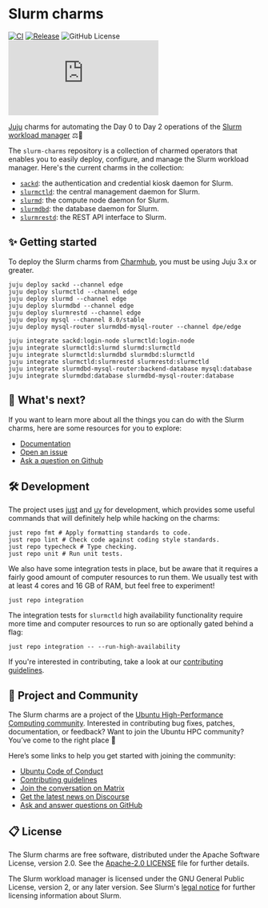 # Slurm charms

[![CI](https://github.com/charmed-hpc/slurm-charms/actions/workflows/ci.yaml/badge.svg)](https://github.com/charmed-hpc/slurm-charms/actions/workflows/ci.yaml/badge.svg)
[![Release](https://github.com/charmed-hpc/slurm-charms/actions/workflows/release.yaml/badge.svg)](https://github.com/charmed-hpc/slurm-charms/actions/workflows/release.yaml/badge.svg)
![GitHub License](https://img.shields.io/github/license/charmed-hpc/slurm-charms)
[![Matrix](https://img.shields.io/matrix/ubuntu-hpc%3Amatrix.org?logo=matrix&label=ubuntu-hpc)](https://matrix.to/#/#hpc:ubuntu.com)

[Juju](https://juju.is) charms for automating the Day 0 to Day 2 operations of the [Slurm workload manager](https://slurm.schedmd.com/overview.html) ⚖️🐧

The `slurm-charms` repository is a collection of charmed operators that enables you to easily deploy, configure, and manage the Slurm workload manager.
Here's the current charms in the collection:

* [`sackd`](./charms/sackd/): the authentication and credential kiosk daemon for Slurm.
* [`slurmctld`](./charms/slurmctld/): the central management daemon for Slurm.
* [`slurmd`](./charms/slurmd): the compute node daemon for Slurm.
* [`slurmdbd`](./charms/slurmdbd): the database daemon for Slurm.
* [`slurmrestd`](./charms/slurmrestd/): the REST API interface to Slurm.

## ✨ Getting started

To deploy the Slurm charms from [Charmhub](https://charmhub.io), you must be using Juju 3.x or greater.

```shell
juju deploy sackd --channel edge
juju deploy slurmctld --channel edge
juju deploy slurmd --channel edge
juju deploy slurmdbd --channel edge
juju deploy slurmrestd --channel edge
juju deploy mysql --channel 8.0/stable
juju deploy mysql-router slurmdbd-mysql-router --channel dpe/edge

juju integrate sackd:login-node slurmctld:login-node
juju integrate slurmctld:slurmd slurmd:slurmctld
juju integrate slurmctld:slurmdbd slurmdbd:slurmctld
juju integrate slurmctld:slurmrestd slurmrestd:slurmctld
juju integrate slurmdbd-mysql-router:backend-database mysql:database
juju integrate slurmdbd:database slurmdbd-mysql-router:database
```

## 🤔 What's next?

If you want to learn more about all the things you can do with the Slurm charms, here are some resources for you to explore:

* [Documentation](https://canonical-charmed-hpc.readthedocs-hosted.com/latest)
* [Open an issue](https://github.com/charmed-hpc/slurm-charms/issues/new?title=ISSUE+TITLE&body=*Please+describe+your+issue*)
* [Ask a question on Github](https://github.com/orgs/charmed-hpc/discussions/categories/q-a)

## 🛠️ Development

The project uses [just](https://github.com/casey/just) and [uv](https://github.com/astral-sh/uv) for
development, which provides some useful commands that will definitely help while hacking on the charms:

```shell
just repo fmt # Apply formatting standards to code.
just repo lint # Check code against coding style standards.
just repo typecheck # Type checking.
just repo unit # Run unit tests.
```

We also have some integration tests in place, but be aware that it requires a fairly good amount
of computer resources to run them. We usually test with at least 4 cores and 16 GB of RAM, but feel
free to experiment!

```shell
just repo integration
```

The integration tests for `slurmctld` high availability functionality require more time and computer
resources to run so are optionally gated behind a flag:

```shell
just repo integration -- --run-high-availability
```

If you're interested in contributing, take a look at our [contributing guidelines](./CONTRIBUTING.md).

## 🤝 Project and Community

The Slurm charms are a project of the [Ubuntu High-Performance Computing community](https://ubuntu.com/community/governance/teams/hpc).
Interested in contributing bug fixes, patches, documentation, or feedback? Want to join the Ubuntu HPC community? You’ve come to the right place 🤩

Here’s some links to help you get started with joining the community:

* [Ubuntu Code of Conduct](https://ubuntu.com/community/ethos/code-of-conduct)
* [Contributing guidelines](./CONTRIBUTING.md)
* [Join the conversation on Matrix](https://matrix.to/#/#hpc:ubuntu.com)
* [Get the latest news on Discourse](https://discourse.ubuntu.com/c/hpc/151)
* [Ask and answer questions on GitHub](https://github.com/orgs/charmed-hpc/discussions/categories/q-a)

## 📋 License

The Slurm charms are free software, distributed under the Apache Software License, version 2.0.
See the [Apache-2.0 LICENSE](./LICENSE) file for further details.

The Slurm workload manager is licensed under the GNU General Public License, version 2, or any later version.
See Slurm's [legal notice](https://slurm.schedmd.com/disclaimer.html) for further licensing information about Slurm.
